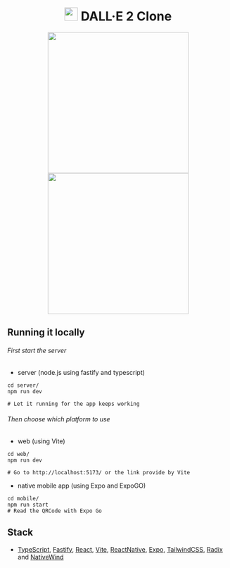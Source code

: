 <h1 align="center">
<img src="https://i.imgur.com/0Fwu7pb.png" height="30"/>
DALL·E 2 Clone</h1>

<p align="center">
<img src="https://i.imgur.com/J1siJwQ.png" height="320"/>
<img src="https://i.imgur.com/7frTokE.jpeg" height="320"/>
</p>

## Running it locally

###### First start the server

- server (node.js using fastify and typescript)

```
cd server/
npm run dev

# Let it running for the app keeps working
```

###### Then choose which platform to use

- web (using Vite)

```
cd web/
npm run dev

# Go to http://localhost:5173/ or the link provide by Vite
```

- native mobile app (using Expo and ExpoGO)

```
cd mobile/
npm run start
# Read the QRCode with Expo Go
```

## Stack

- [TypeScript](https://www.typescriptlang.org/), [Fastify](https://www.fastify.io/), [React](https://reactjs.org/), [Vite](https://vitejs.dev/), [ReactNative](https://reactnative.dev/), [Expo](https://expo.dev/), [TailwindCSS](https://tailwindcss.com/), [Radix](https://www.radix-ui.com/) and [NativeWind](https://www.nativewind.dev/)

